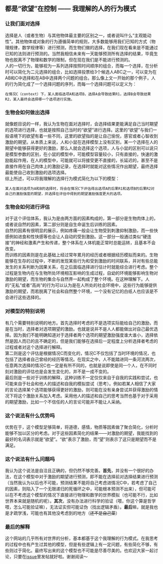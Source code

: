 ## 都是“欲望”在控制 —— 我理解的人的行为模式
### 让我们面对选择
选择是人（或者生物）与其他物体最主要的区别之一，或者说叫什么“主观能动性”。其他物体或对象的行为遵循简单的规则，大多数能够用我们已知的方式（物理规律，数学规律等）进行预测，而生物们做的选择，在我们现在看来是不能通过已知的法则进行预测的。当然我相信未来有一天能够预测所有选择的结果，毕竟生物也脱离不了物理和数学的限制，但在现在我们是不能进行预测的。  
人的一切行为，能够视为一系列选择按照时间顺序的组合，而每一个选择，在分析时可以简化为二元选择的组合，比如选择投票给3个候选人ABC之一，可以变为在AB和C中选择和在AB中选择两个问题的组合。那么像上文一开始的那个例子，人的行为简化成了一个选择问题的序列，而每一个选择问题可以定义为：  
`````` 
在情况C（context）下，某人面临选项A和选项B，选择A会导致结果R1，选择B会导致结果R2，某人最终会选择哪一个选项进行实施。 
``````
### 生物会如何做出选择
就像题目说的一样，我认为生物在面对选择时，会选择结果更能满足自己当时期望的选项进行选择，也就是按照自己当时的“欲望”进行选择。这里的“欲望”与我们一般语境下的欲望有着一些不同，这里的欲望指的是让自己愉悦，感官或者心智收到激励的期望。从本质上来说，人和小鼠在选择模型上没有区别，某一个选择在人的期望中能够获得更好的激励，那么人就会选择这个选项，人与小鼠的区别可以说只是模型参数的区别，在小鼠的模型中，可能模型容量较小，只有直接的，快速的激励能起作用，在人的模型中，可能就可以将接受更不直接的，长延迟的，甚至不是直接作用在自己肉体上的激励记录，在选择时就能对这些情况作出期望，最终选择最能使自己收到激励的选项选择。  
综上所述，可以将我理解的选择行为模式简化为以下的模型：  
``````
某人在面对选项为A和B的选择时，将会在情况C下评估得出选项A的后果R1和选项B的后果R2对自己的激励强度的期望，并选择在评估中得到的期望激励强度更大的选项。
``````
### 生物会如何进行评估
对于这个评估体系，我认为是由两方面的因素构成的，第一部分是生物肉体上的，或者说自然的因素，第二部分则是自生命诞生后训练的因素。  
自然的因素有很明显的展示，例如疼痛一般会让生物受到刺激抑制激励，而一些快感例如进食和性快感等也会让人自动的受到激励。这一部分一般通过类似“硬连接”的神经和激素产生和传递，整个体系在人体机能正常时总能运转，且基本不会改变。  
而训练的因素则是在此基础上经过常年累月的经历或者根据经历模拟而来的。生物能够在生存的过程中，不断的发现某些行为和受到激励的时间联系，并对有些总能发生的关系判断为因果关系，在之后面临选择进行估计时就能综合进行考虑。整个过程是生物内在与生物所处环境相互影响的生成过程，自幼的环境能够影响生物对激励的期望，而生物的集合与自然界一起构成了整个环境。在这种理解下。人的“无私”或者“高尚”的行为可以认为是在人所处的社会环境中，这些行为能够提供激励的期望，而若脱离了社会和自然整个环境，一个没有记忆的白纸人也应该是不会进行这些选择的。  
### 对模型的特别说明
有几个需要特别说明的地方。首先选择时考虑的不是选项实际能给自己的激励，而是在当时，选择者对选项期望的激励。也就是说并不是人人都能做出对自己最优选择。因为我们不能明确知道对于选择者两个选项的期望激励强度谁大谁小，选择依然是因人而已的且不确定的，但是我们能够在选择后一定程度上分析选择者考虑的过程或者对这个选择进行解释。  
第二则是这个评估是根据情况C而变化的，情况C不仅包括了当时环境的情况，也包括了选择者自己曾经的经历等情况。在现实之中，人不能踏进同一条河流两次，任意两次选择的情况C也一定是有所不同的，也就是说即使是同一个人，在不同时刻对激励的评估也是会发生变化的，并不是一成不变的。  
最后则是一些对于训练的解释，这种训练不一定仅仅来自于自我的实践和尝试，也可能来自于社会和他人的描述和自我的模拟尝试（思考）。例如若某人相信了大家的言论选择某个选项能够获得更好的激励，则可能在没有亲身尝试并获得激励的情况下将这个激励关系加入考虑。采用他人的描述和自己的思考当然也基于对于采用的期望激励，比如一个不信任的人的言论可能并不能让人采纳。
### 这个说法有什么优势吗
优势在于，这个模型足够简单，将道德，感情，物质等因素做了聚合简化，分析时能够不加以区分的考虑。对于这些因素简化的结果——对激励的期望，我能找到的最好的名词表示就是“欲望”。“欲”表示了激励，而“望”则表示了这只是期望而不是满足。  
### 这个说法有什么问题吗
我认为这个说法是自洽且正确的，但仍然不够完善。**首先**，并没有一个很好的办法，在这个模型中对于激励的期望进行预测，即不能在选择前对选择结果进行预测（当然我认为以后也不可能，预测结果不能将自己考虑进情况C中，若考虑了自己的因素，则陷入了一个无限递归的死循环之中，可能根本预测不出来），但可能可以在不考虑这个模型的情况下直接进行物理和数学的世界模拟（也可能不行，比如世界本来就是随机的呢）。**其次**，没有办法进行科学的验证（喂，你这个算是哲学喂，怎么可能验证嘛），无法证实但可能证伪（找出逻辑矛盾）。**最后**嘛，就是我也是才疏学浅，可能也有其他没考虑到的地方（~~还不是自己菜~~）
### 最后的解释
这个网站的几乎所有对世界的分析，基本都基于这个我理解的行为模式。在我思考的过程中也有产生过其他的模型，但是有些逻辑上有一定问题，有些简化不够，有些则过于简化。最终写出来的这个模型也不可能是尽善尽美的。也欢迎大家一起讨论，只要在[issue](https://github.com/headwink/headwink.github.io/issues)里发帖就好啦。谢谢阅读～